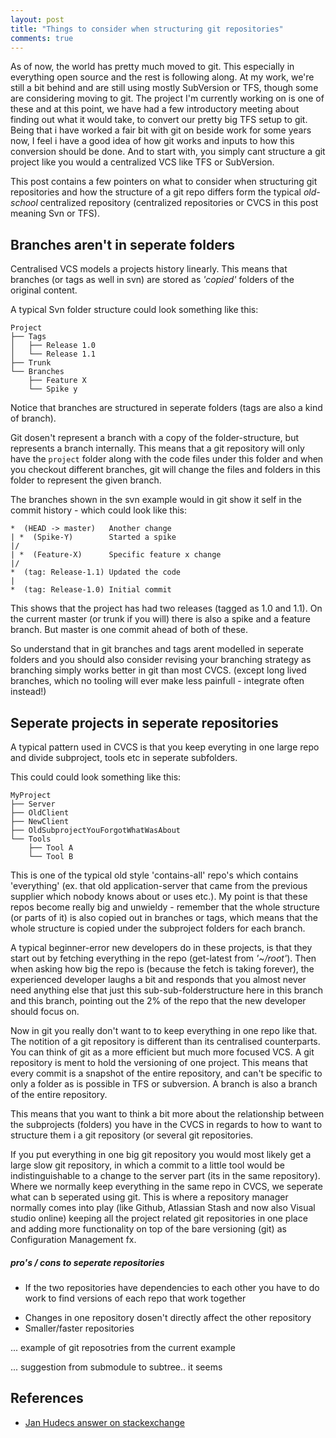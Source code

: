```yaml
---
layout: post
title: "Things to consider when structuring git repositories"
comments: true
---
```

As of now, the world has pretty much moved to git. This especially in everything open source and the rest is following along. At my work, we're still a bit behind and are still using mostly SubVersion or TFS, though some are considering moving to git. The project I'm currently working on is one of these and at this point, we have had a few introductory meeting about finding out what it would take, to convert our pretty big TFS setup to git. Being that i have worked a fair bit with git on beside work for some years now, I feel i have a good idea of how git works and inputs to how this conversion should be done. And to start with, you simply cant structure a git project like you would a centralized VCS like TFS or SubVersion.

This post contains a few pointers on what to consider when structuring git repositories and how the structure of a git repo differs form the typical *old-school* centralized repository (centralized repositories or CVCS in this post meaning Svn or TFS).

Branches aren't in seperate folders
---
Centralised VCS models a projects history linearly. This means that branches (or tags as well in svn) are stored as *'copied'* folders of the original content.

A typical Svn folder structure could look something like this:

``` text
Project
├── Tags
│   ├── Release 1.0
│   └── Release 1.1
├── Trunk
└── Branches
    ├── Feature X
    └── Spike y
```

Notice that branches are structured in seperate folders (tags are also a kind of branch).

Git dosen't represent a branch with a copy of the folder-structure, but represents a branch internally. This means that a git repository will only have the `project` folder along with the code files under this folder and when you checkout different branches, git will change the files and folders in this folder to represent the given branch.

The branches shown in the svn example would in git show it self in the commit history - which could look like this:

``` text
*  (HEAD -> master)   Another change
| *  (Spike-Y)        Started a spike
|/
| *  (Feature-X)      Specific feature x change
|/
*  (tag: Release-1.1) Updated the code
|
*  (tag: Release-1.0) Initial commit
```

This shows that the project has had two releases (tagged as 1.0 and 1.1). On the current master (or trunk if you will) there is also a spike and a feature branch. But master is one commit ahead of both of these.

So understand that in git branches and tags arent modelled in seperate folders and you should also consider revising your branching strategy as branching simply works better in git than most CVCS. (except long lived branches, which no tooling will ever make less painfull - integrate often instead!)

Seperate projects in seperate repositories
---
A typical pattern used in CVCS is that you keep everyting in one large repo and divide subproject, tools etc in seperate subfolders.

This could could look something like this:

``` text
MyProject
├── Server
├── OldClient
├── NewClient
├── OldSubprojectYouForgotWhatWasAbout
└── Tools
    ├── Tool A
    └── Tool B
```
This is one of the typical old style 'contains-all' repo's which contains 'everything' (ex. that old application-server that came from the previous supplier which nobody knows about or uses etc.). My point is that these repos become really big and unwieldy - remember that the whole structure (or parts of it) is also copied out in branches or tags, which means that the whole structure is copied under the subproject folders for each branch.

A typical beginner-error new developers do in these projects, is that they start out by fetching everything in the repo (get-latest from *'~/root'*). Then when asking how big the repo is (because the fetch is taking forever), the experienced developer laughs a bit and responds that you almost never need anything else that just this sub-sub-folderstructure here in this branch and this branch, pointing out the 2% of the repo that the new developer should focus on.

Now in git you really don't want to to keep everything in one repo like that. The notition of a git repository is different than its centralised counterparts. You can think of git as a more efficient but much more focused VCS. A git repository is ment to hold the versioning of one project. This means that every commit is a snapshot of the entire repository, and can't be specific to only a folder as is possible in TFS or subversion. A branch is also a branch of the entire repository.

This means that you want to think a bit more about the relationship between the subprojects (folders) you have in the CVCS in regards to how to want to structure them i a git repository (or several git repositories.

If you put everything in one big git repository you would most likely get a large slow git repository, in which a commit to a little tool would be indistinguishable to a change to the server part (its in the same repository).
Where we normally keep everything in the same repo in CVCS, we seperate what can b seperated using git. This is where a repository manager normally comes into play (like Github, Atlassian Stash and now also Visual studio online) keeping all the project related git repositories in one place and adding more functionality on top of the bare versioning (git) as Configuration Management fx.

##### pro's / cons to seperate repositories

- If the two repositories have dependencies to each other you have to do work to find versions of each repo that work together
+ Changes in one repository dosen't directly affect the other repository
+ Smaller/faster repositories

... example of git reposotries from the current example

... suggestion from submodule to subtree.. it seems


References
----------
<ul>
  <li><a href="http://programmers.stackexchange.com/a/178121">Jan Hudecs answer on stackexchange</a></li>
</ul>
